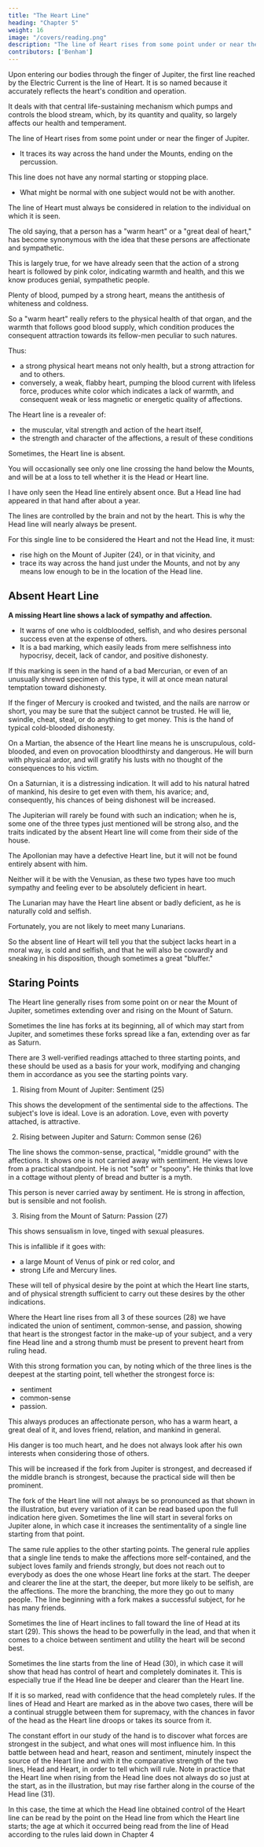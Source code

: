 ```yaml
---
title: "The Heart Line"
heading: "Chapter 5"
weight: 16
image: "/covers/reading.png"
description: "The line of Heart rises from some point under or near the finger of Jupiter, and traces its way across the hand under the Mounts, ending on the percussion."
contributors: ['Benham']
---
```



Upon entering our bodies through the finger of Jupiter, the first line reached by the Electric Current is the line of Heart. It is so named because it accurately reflects the heart's condition and operation.

It deals with that central life-sustaining mechanism which pumps and controls the blood stream, which, by its quantity and quality, so largely affects our health and temperament.

The line of Heart rises from some point under or near the finger of Jupiter.
- It traces its way across the hand under the Mounts, ending on the percussion.

This line does not have any normal starting or stopping place.
- What might be normal with one subject would not be with another. 

The line of Heart must always be considered in relation to the individual on which it is seen.

The old saying, that a person has a "warm heart" or a "great deal of heart," has become synonymous with the idea that these persons are affectionate and sympathetic.

This is largely true, for we have already seen that the action of a strong heart is followed by pink color, indicating warmth and health, and this we know produces genial, sympathetic people.

Plenty of blood, pumped by a strong heart, means the antithesis of whiteness and coldness.

So a "warm heart" really refers to the physical health of that organ, and the warmth that follows good blood supply, which condition produces the consequent attraction towards its fellow-men peculiar to such natures.

Thus:
- a strong physical heart means not only health, but a strong attraction for and to others. 
- conversely, a weak, flabby heart, pumping the blood current with lifeless force, produces white color which indicates a lack of warmth, and consequent weak or less magnetic or energetic quality of affections. 

<!-- Those to whom the reading of variations in the affections from the Heart line has seemed impossible have not recognized the direct connection existing between the strength of the physical organ and the emotions, for every variation in the strength of the heart's action produces more or less health and a corresponding variation in the kind and strength of the affections.  -->

The Heart line is a revealer of:
- the muscular, vital strength and action of the heart itself, 
- the strength and character of the affections, a result of these conditions

<!-- You will not find the line of  in many hands, and yet it  -->

Sometimes, the Heart line is absent.

You will occasionally see only one line crossing the hand below the Mounts, and will be at a loss to tell whether it is the Head or Heart line. 

I have only seen the Head line entirely absent once. But a Head line had appeared in that hand after about a year.

The lines are controlled by the brain and not by the heart. This is why the Head line will nearly always be present.

<!-- It is often seen, however, in a very elementary state of development. When a single line is seen occupying a position which is, relatively, where the Head line ought to be, it should be classed as a Head line and the Heart line considered to be absent.  -->

For this single line to be considered the Heart and not the Head line, it must:
- rise high on the Mount of Jupiter (24), or in that vicinity, and
- trace its way across the hand just under the Mounts, and not by any means low enough to be in the location of the Head line. 


## Absent Heart Line

**A missing Heart line shows a lack of sympathy and affection.** 
- It warns of one who is coldblooded, selfish, and who desires personal success even at the expense of others. 
- It is a bad marking, which easily leads from mere selfishness into hypocrisy, deceit, lack of candor, and positive dishonesty. 

<!-- The Line Of Heart 181 No. 24.  -->

If this marking is seen in the hand of a bad Mercurian, or even of an unusually shrewd specimen of this type, it will at once mean natural temptation toward dishonesty. 

If the finger of Mercury is crooked and twisted, and the nails are narrow or short, you may be sure that the subject cannot be trusted. He will lie, swindle, cheat, steal, or do anything to get money. This is the hand of typical cold-blooded dishonesty. 

On a Martian, the absence of the Heart line means he is unscrupulous, cold-blooded, and even on provocation bloodthirsty and dangerous. He will burn with physical ardor, and will gratify his lusts with no thought of the consequences to his victim. 

On a Saturnian, it is a distressing indication. It will add to his natural hatred of mankind, his desire to get even with them, his avarice; and, consequently, his chances of being dishonest will be increased. 

The Jupiterian will rarely be found with such an indication; when he is, some one of the three types just mentioned will be strong also, and the traits indicated by the absent Heart line will come from their side of the house. 

The Apollonian may have a defective Heart line, but it will not be found entirely absent with him. 

Neither will it be with the Venusian, as these two types have too much sympathy and feeling ever to be absolutely deficient in heart. 

The Lunarian may have the Heart line absent or badly deficient, as he is naturally cold and selfish. 

Fortunately, you are not likely to meet many Lunarians. 

So the absent line of Heart will tell you that the subject lacks heart in a moral way, is cold and selfish, and that he will also be cowardly and sneaking in his disposition, though sometimes a great "bluffer." 



## Staring Points

The Heart line generally rises from some point on or near the Mount of Jupiter, sometimes extending over and rising on the Mount of Saturn. 

Sometimes the line has forks at its beginning, all of which may start from Jupiter, and sometimes these forks spread like a fan, extending over as far as Saturn. 

<!-- The Line Of Heart Part 2 182 No. 26.  -->

There are 3 well-verified readings attached to three starting points, and these should be used as a basis for your work, modifying and changing them in accordance as you see the starting points vary. 

1. Rising from Mount of Jupiter: Sentiment (25)

This shows the development of the sentimental side to the affections. The subject's love is ideal. Love is an adoration. Love, even with poverty attached, is attractive. 

2. Rising between Jupiter and Saturn: Common sense (26) 

The line shows the common-sense, practical, "middle ground" with the affections. It shows one is not carried away with sentiment. He views love from a practical standpoint. He is not "soft" or "spoony". He thinks that love in a cottage without plenty of bread and butter is a myth. 

This person is never carried away by sentiment. He is strong in affection, but is sensible and not foolish.

3. Rising from the Mount of Saturn: Passion (27)

This shows sensualism in love, tinged with sexual pleasures. 

This is infallible if it goes with:
- a large Mount of Venus of pink or red color, and
- strong Life and Mercury lines. 

These will tell of physical desire by the point at which the Heart line starts, and of physical strength sufficient to carry out these desires by the other indications. 

<!-- The Line Of Heart Part 2 183 No. 26. The Line Of Heart Part 2 184 No. 27.  The Line Of Heart Part 2 185 No. 28. The Line Of Heart Part 2 186 No. 29. -->

Where the Heart line rises from all 3 of these sources (28) we have indicated the union of sentiment, common-sense, and passion, showing that heart is the strongest factor in the make-up of your subject, and a very fine Head line and a strong thumb must be present to prevent heart from ruling head. 

With this strong formation you can, by noting which of the three lines is the deepest at the starting point, tell whether the strongest force is:
- sentiment
- common-sense
- passion. 

This always produces an affectionate person, who has a warm heart, a great deal of it, and loves friend, relation, and mankind in general. 

His danger is too much heart, and he does not always look after his own interests when considering those of others. 

This will be increased if the fork from Jupiter is strongest, and decreased if the middle branch is strongest, because the practical side will then be prominent. 

The fork of the Heart line will not always be so pronounced as that shown in the illustration, but every variation of it can be read based upon the full indication here given. Sometimes the line will start in several forks on Jupiter alone, in which case it increases the sentimentality of a single line starting from that point. 

The same rule applies to the other starting points. The general rule applies that a single line tends to make the affections more self-contained, and the subject loves family and friends strongly, but does not reach out to everybody as does the one whose Heart line forks at the start. The deeper and clearer the line at the start, the deeper, but more likely to be selfish, are the affections. The more the branching, the more they go out to many people. The line beginning with a fork makes a successful subject, for he has many friends. 

Sometimes the line of Heart inclines to fall toward the line of Head at its start (29). This shows the head to be powerfully in the lead, and that when it comes to a choice between sentiment and utility the heart will be second best. 

Sometimes the line starts from the line of Head (30), in which case it will show that head has control of heart and completely dominates it. This is especially true if the Head line be deeper and clearer than the Heart line. 

If it is so marked, read with confidence that the head completely rules. If the lines of Head and Heart are marked as in the above two cases, there will be a continual struggle between them for supremacy, with the chances in favor of the head as the Heart line droops or takes its source from it. 

The constant effort in our study of the hand is to discover what forces are strongest in the subject, and what ones will most influence him. In this battle between head and heart, reason and sentiment, minutely inspect the source of the Heart line and with it the comparative strength of the two lines, Head and Heart, in order to tell which will rule. Note in practice that the Heart line when rising from the Head line does not always do so just at the start, as in the illustration, but may rise farther along in the course of the Head line (31). 

In this case, the time at which the Head line obtained control of the Heart line can be read by the point on the Head line from which the Heart line starts; the age at which it occurred being read from the line of Head according to the rules laid down in Chapter 4<!--  (The Age Of The Subject - Age As Indicated On The Lines). The Line Of Heart Part 2 187 No. 30.  -->

<!-- The Line Of Heart Part 2 188 No. 81. --> 


